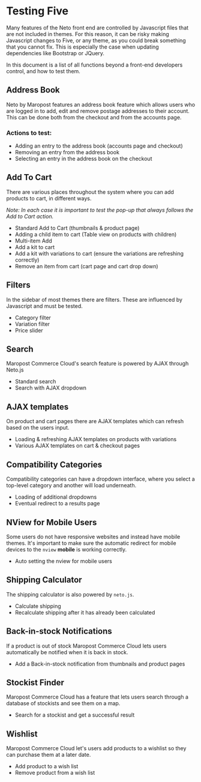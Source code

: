 # Testing Five
Many features of the Neto front end are controlled by Javascript files that are not included in themes. For this reason, it can be risky making Javascript changes to Five, or any theme, as you could break something that you cannot fix. This is especially the case when updating dependencies like Bootstrap or JQuery.

In this document is a list of all functions beyond a front-end developers control, and how to test them.

## Address Book
Neto by Maropost features an address book feature which allows users who are logged in to add, edit and remove postage addresses to their account. This can be done both from the checkout and from the accounts page.

### Actions to test:
- Adding an entry to the address book (accounts page and checkout)
- Removing an entry from the address book
- Selecting an entry in the address book on the checkout

## Add To Cart
There are various places throughout the system where you can add products to cart, in different ways.

*Note: In each case it is important to test the pop-up that always follows the Add to Cart action.*

- Standard Add to Cart (thumbnails & product page)
- Adding a child item to cart (Table view on products with children)
- Multi-item Add
- Add a kit to cart
- Add a kit with variations to cart (ensure the variations are refreshing correctly)
- Remove an item from cart (cart page and cart drop down)

## Filters
In the sidebar of most themes there are filters. These are influenced by Javascript and must be tested.

- Category filter
- Variation filter
- Price slider

## Search
Maropost Commerce Cloud's search feature is powered by AJAX through Neto.js

- Standard search
- Search with AJAX dropdown

## AJAX templates
On product and cart pages there are AJAX templates which can refresh based on the users input.

- Loading & refreshing AJAX templates on products with variations
- Various AJAX templates on cart & checkout pages

## Compatibility Categories
Compatibility categories can have a dropdown interface, where you select a top-level category and another will load underneath.

- Loading of additional dropdowns
- Eventual redirect to a results page

## NView for Mobile Users
Some users do not have responsive websites and instead have mobile themes. It's important to make sure the automatic redirect for mobile devices to the `nview` **mobile** is working correctly.

- Auto setting the nview for mobile users

## Shipping Calculator
The shipping calculator is also powered by `neto.js`.
- Calculate shipping
- Recalculate shipping after it has already been calculated

## Back-in-stock Notifications
If a product is out of stock Maropost Commerce Cloud lets users automatically be notified when it is back in stock.
- Add a Back-in-stock notification from thumbnails and product pages

## Stockist Finder
Maropost Commerce Cloud has a feature that lets users search through a database of stockists and see them on a map.

- Search for a stockist and get a successful result

## Wishlist
Maropost Commerce Cloud let's users add products to a wishlist so they can purchase them at a later date.
- Add product to a wish list
- Remove product from a wish list